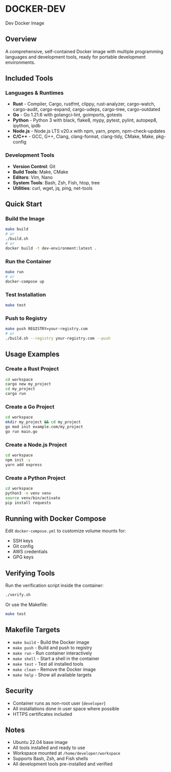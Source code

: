 # DOCKER-DEV
Dev Docker Image

## Overview

A comprehensive, self-contained Docker image with multiple programming languages and development tools, ready for portable development environments.

## Included Tools

### Languages & Runtimes
- **Rust** - Compiler, Cargo, rustfmt, clippy, rust-analyzer, cargo-watch, cargo-audit, cargo-expand, cargo-udeps, cargo-tree, cargo-outdated
- **Go** - Go 1.21.6 with golangci-lint, goimports, gotests
- **Python** - Python 3 with black, flake8, mypy, pytest, pylint, autopep8, ipython, ipdb
- **Node.js** - Node.js LTS v20.x with npm, yarn, pnpm, npm-check-updates
- **C/C++** - GCC, G++, Clang, clang-format, clang-tidy, CMake, Make, pkg-config

### Development Tools
- **Version Control**: Git
- **Build Tools**: Make, CMake
- **Editors**: Vim, Nano
- **System Tools**: Bash, Zsh, Fish, htop, tree
- **Utilities**: curl, wget, jq, ping, net-tools

## Quick Start

### Build the Image
```bash
make build
# or
./build.sh
# or
docker build -t dev-environment:latest .
```

### Run the Container
```bash
make run
# or
docker-compose up
```

### Test Installation
```bash
make test
```

### Push to Registry
```bash
make push REGISTRY=your-registry.com
# or
./build.sh --registry your-registry.com --push
```

## Usage Examples

### Create a Rust Project
```bash
cd workspace
cargo new my_project
cd my_project
cargo run
```

### Create a Go Project
```bash
cd workspace
mkdir my_project && cd my_project
go mod init example.com/my_project
go run main.go
```

### Create a Node.js Project
```bash
cd workspace
npm init -y
yarn add express
```

### Create a Python Project
```bash
cd workspace
python3 -m venv venv
source venv/bin/activate
pip install requests
```

## Running with Docker Compose

Edit `docker-compose.yml` to customize volume mounts for:
- SSH keys
- Git config
- AWS credentials
- GPG keys

## Verifying Tools

Run the verification script inside the container:
```bash
./verify.sh
```

Or use the Makefile:
```bash
make test
```

## Makefile Targets

- `make build` - Build the Docker image
- `make push` - Build and push to registry
- `make run` - Run container interactively
- `make shell` - Start a shell in the container
- `make test` - Test all installed tools
- `make clean` - Remove the Docker image
- `make help` - Show all available targets

## Security

- Container runs as non-root user (`developer`)
- All installations done in user space where possible
- HTTPS certificates included

## Notes

- Ubuntu 22.04 base image
- All tools installed and ready to use
- Workspace mounted at `/home/developer/workspace`
- Supports Bash, Zsh, and Fish shells
- All development tools pre-installed and verified
